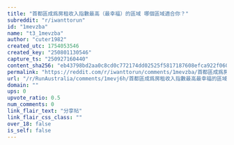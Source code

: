 ```yaml
---
title: "首都區成爲房租收入指數最高（最幸福）的區域 哪個區域適合你？"
subreddit: "r/iwanttorun"
id: "1mevzba"
name: "t3_1mevzba"
author: "cuter1982"
created_utc: 1754053546
created_key: "250801130546"
capture_ts: "250927160440"
content_sha256: "eb43798bd2aa0c8cd0c772174dd02525f5817187608efca922f060e55397e1da"
permalink: "https://reddit.com/r/iwanttorun/comments/1mevzba/首都區成爲房租收入指數最高最幸福的區域_哪個區域適合你/"
url: "/r/RunAustralia/comments/1mevj6h/首都區成爲房租收入指數最高最幸福的區域/"
domain: ""
ups: 0
upvote_ratio: 0.5
num_comments: 0
link_flair_text: "分享帖"
link_flair_css_class: ""
over_18: false
is_self: false
---
```


